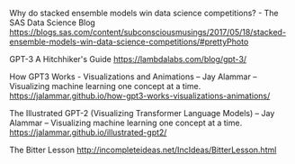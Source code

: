 Why do stacked ensemble models win data science competitions? - The SAS Data Science Blog
https://blogs.sas.com/content/subconsciousmusings/2017/05/18/stacked-ensemble-models-win-data-science-competitions/#prettyPhoto

GPT-3 A Hitchhiker's Guide
https://lambdalabs.com/blog/gpt-3/

How GPT3 Works - Visualizations and Animations – Jay Alammar – Visualizing machine learning one concept at a time.
https://jalammar.github.io/how-gpt3-works-visualizations-animations/

The Illustrated GPT-2 (Visualizing Transformer Language Models) – Jay Alammar – Visualizing machine learning one concept at a time.
https://jalammar.github.io/illustrated-gpt2/

The Bitter Lesson
http://incompleteideas.net/IncIdeas/BitterLesson.html